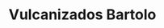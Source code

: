 ---
title: "Vulcanizados Bartolo"
url: /malaga/vulcanizados-bartolo/
shop: reparación de automóviles
---